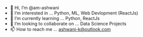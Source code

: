 - 👋 Hi, I’m @am-ashwani
- 👀 I’m interested in ... Python, ML, Web Devlopment (ReactJs)
- 🌱 I’m currently learning ... Python, ReactJs
- 💞️ I’m looking to collaborate on ... Data Science Projects
- 📫 How to reach me ... ashwani-k@outlook.com

<!---
am-ashwani/am-ashwani is a ✨ special ✨ repository because its `README.md` (this file) appears on your GitHub profile.
You can click the Preview link to take a look at your changes.
--->
